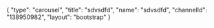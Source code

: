{
    "type": "carousel",
    "title": "sdvsdfd",
    "name": "sdvsdfd",
    "channelId": "138950982",
    "layout": "bootstrap"
}